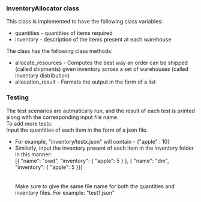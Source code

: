### InventoryAllocator class
This class is implemented to have the following class variables:
- quantities - quantities of items required
- inventory - description of the items present at each warehouse

The class has the following class methods:
- allocate_resources - Computes the best way an order can be shipped (called shipments) given inventory across a set of warehouses (called inventory distribution)
- allocation_result - Formats the output in the form of a list

### Testing
The test scenarios are autmatically run, and the result of each test is printed along with the corresponding input file name. <br/>
To add more tests: <br/>
Input the quantities of each item in the form of a json file. <br/>
- For example, "inventory/testx.json" will contain - {"apple" : 10}
- Similarly, input the inventory present of each item in the inventory folder in this manner: <br/>
[{ "name": "owd", "inventory": { "apple": 5 } }, { "name": "dm", "inventory": { "apple": 5 }}] <br/> <br/> <br/>
Make sure to give the same file name for both the quantities and inventory files. For example: "test1.json"